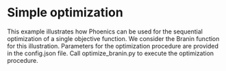 # Simple optimization

This example illustrates how Phoenics can be used for the sequential optimization of a single objective function. We consider the Branin function for this illustration. Parameters for the optimization procedure are provided in the config.json file. Call optimize_branin.py to execute the optimization procedure. 